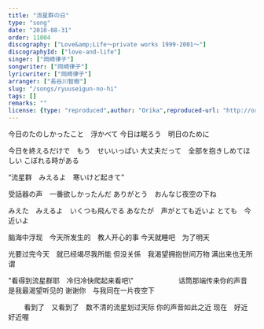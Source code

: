 ```yaml
---
title: "流星群の日"
type: "song"
date: "2010-08-31"
order: 11004
discography: ["Love&amp;Life〜private works 1999-2001〜"]
discographyId: ["love-and-life"]
singer: ["岡崎律子"]
songwriter: ["岡崎律子"]
lyricwriter: ["岡崎律子"]
arranger: ["長谷川智樹"]
slug: "/songs/ryuuseigun-no-hi"
tags: []
remarks: ""
license: {type: "reproduced",author: "Orika",reproduced-url: "http://orikamushi.myweb.hinet.net/",reproduced-website: "織歌蟲網站"}
---
```


今日のたのしかったこと　浮かべて 
今日は眠ろう　明日のために 

今日を終えるだけで　もう　せいいっぱい 
大丈夫だって　全部を抱きしめてほしい 
こぼれる時がある 

“流星群　みえるよ　寒いけど起きて” 

受話器の声　一番欲しかったんだ 
ありがとう　おんなじ夜空の下ね　 

みえた　みえるよ　いくつも飛んでる 
あなたが　声がとても近いよ 
とても　今　近いよ

<!-- 翻译 -->

脑海中浮现　今天所发生的　教人开心的事 
今天就睡吧　为了明天 

光要过完今天　就已经竭尽我所能 
但没关係　我渴望拥抱世间万物 
满出来也无所谓 

\"看得到流星群耶　冷归冷快爬起来看吧\\" 
　　　　　　 
话筒那端传来你的声音　是我最渴望听见的 
谢谢你　与我同在一片夜空下 

　　 看到了　又看到了　数不清的流星划过天际 
你的声音如此之近 
现在　好近　好近喔
